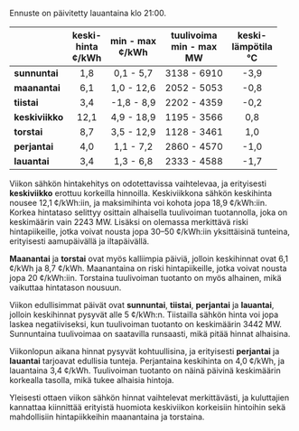 Ennuste on päivitetty lauantaina klo 21:00.

|       | keski-<br>hinta<br>¢/kWh | min - max<br>¢/kWh | tuulivoima<br>min - max<br>MW | keski-<br>lämpötila<br>°C |
|:-------------|:----------------:|:----------------:|:-------------:|:-------------:|
| **sunnuntai** | 1,8 | 0,1 - 5,7 | 3138 - 6910 | -3,9 |
| **maanantai** | 6,1 | 1,0 - 12,6 | 2052 - 5053 | -0,8 |
| **tiistai** | 3,4 | -1,8 - 8,9 | 2202 - 4359 | -0,2 |
| **keskiviikko** | 12,1 | 4,9 - 18,9 | 1195 - 3566 | 0,8 |
| **torstai** | 8,7 | 3,5 - 12,9 | 1128 - 3461 | 1,0 |
| **perjantai** | 4,0 | 1,1 - 7,2 | 2860 - 4570 | -1,0 |
| **lauantai** | 3,4 | 1,3 - 6,8 | 2333 - 4588 | -1,7 |

Viikon sähkön hintakehitys on odotettavissa vaihtelevaa, ja erityisesti **keskiviikko** erottuu korkeilla hinnoilla. Keskiviikkona sähkön keskihinta nousee 12,1 ¢/kWh:iin, ja maksimihinta voi kohota jopa 18,9 ¢/kWh:iin. Korkea hintataso selittyy osittain alhaisella tuulivoiman tuotannolla, joka on keskimäärin vain 2243 MW. Lisäksi on olemassa merkittävä riski hintapiikeille, jotka voivat nousta jopa 30–50 ¢/kWh:iin yksittäisinä tunteina, erityisesti aamupäivällä ja iltapäivällä.

**Maanantai** ja **torstai** ovat myös kalliimpia päiviä, jolloin keskihinnat ovat 6,1 ¢/kWh ja 8,7 ¢/kWh. Maanantaina on riski hintapiikeille, jotka voivat nousta jopa 20 ¢/kWh:iin. Torstaina tuulivoiman tuotanto on myös alhainen, mikä vaikuttaa hintatason nousuun.

Viikon edullisimmat päivät ovat **sunnuntai**, **tiistai**, **perjantai** ja **lauantai**, jolloin keskihinnat pysyvät alle 5 ¢/kWh:n. Tiistailla sähkön hinta voi jopa laskea negatiiviseksi, kun tuulivoiman tuotanto on keskimäärin 3442 MW. Sunnuntaina tuulivoimaa on saatavilla runsaasti, mikä pitää hinnat alhaisina.

Viikonlopun aikana hinnat pysyvät kohtuullisina, ja erityisesti **perjantai** ja **lauantai** tarjoavat edullisia tunteja. Perjantaina keskihinta on 4,0 ¢/kWh, ja lauantaina 3,4 ¢/kWh. Tuulivoiman tuotanto on näinä päivinä keskimäärin korkealla tasolla, mikä tukee alhaisia hintoja.

Yleisesti ottaen viikon sähkön hinnat vaihtelevat merkittävästi, ja kuluttajien kannattaa kiinnittää erityistä huomiota keskiviikon korkeisiin hintoihin sekä mahdollisiin hintapiikkeihin maanantaina ja torstaina.